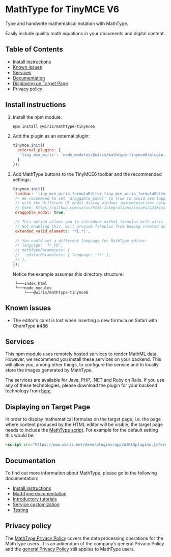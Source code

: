 # MathType for TinyMCE V6

Type and handwrite mathematical notation with MathType.

Easily include quality math equations in your documents and digital content.

## Table of Contents

- [Install instructions](#install-instructions)
- [Known issues](#known-issues)
- [Services](#services)
- [Documentation](#documentation)
- [Displaying on Target Page](#displaying-on-target-page)
- [Privacy policy](#privacy-policy)

## Install instructions

1. Install the npm module:

   ```bash
   npm install @wiris/mathtype-tinymce6
   ```

2. Add the plugin as an external plugin:

   ```js
   tinymce.init({
     external_plugins: {
      'tiny_mce_wiris': `node_modules/@wiris/mathtype-tinymce6/plugin.min.js`,
     }
   });
   ```


3. Add MathType buttons to the TinyMCE6 toolbar and the recommended settings:

   ```js
   tinymce.init({
    toolbar: 'tiny_mce_wiris_formulaEditor tiny_mce_wiris_formulaEditorChemistry',
    // We recommend to set 'draggable_modal' to true to avoid overlapping issues
    // with the different UI modal dialog windows implementations between core and third-party plugins on TinyMCE.
    // @see: https://github.com/wiris/html-integrations/issues/134#issuecomment-905448642
    draggable_modal: true,

    // This option allows you to introduce mathml formulas with wiris plugins.
    // Not enabling this, will provide formulas from beeing created and rendered.
    extended_valid_elements: '*[.*]',
 
    // You could set a different language for MathType editor:
    // language: 'fr_FR',
    // mathTypeParameters: {
    //   editorParameters: { language: 'fr' },
    // },
   });
   ```

   Notice the example assumes this directory structure:

   ```
    └───index.html
    └───node_modules
        └───@wiris/mathtype-tinymce6
   ```

## Known issues

* The editor's caret is lost when inserting a new formula on Safari with ChemType [#486](https://github.com/wiris/html-integrations/issues/486) 

## Services

This npm module uses remotely hosted services to render MathML data. However, we recommend you install these services on your backend. This will allow you, among other things, to configure the service and to locally store the images generated by MathType.

The services are available for Java, PHP, .NET and Ruby on Rails. If you use any of these technologies, please download the plugin for your backend technology from [here](https://store.wiris.com/en/products/downloads/mathtype/integrations#froala3?utm_source=npmjs&utm_medium=referral).

## Displaying on Target Page

In order to display mathematical formulas on the target page, i.e. the page where content produced by the HTML editor will be visible, the target page needs to include the [MathType script](https://docs.wiris.com/en/mathtype/mathtype_web/integrations/mathml-mode#add_a_script_to_head). For example for the default setting this would be:
```html
<script src="https://www.wiris.net/demo/plugins/app/WIRISplugins.js?viewer=image"></script>
```

## Documentation

To find out more information about MathType, please go to the following documentation:

* [Install instructions](https://docs.wiris.com/mathtype/en/mathtype-integrations/mathtype-for-html-editors/mathtype-for-tinymce.html?utm_source=npmjs&utm_medium=referral)
* [MathType documentation](https://docs.wiris.com/en/mathtype/mathtype_web/start?utm_source=npmjs&utm_medium=referral)
* [Introductory tutorials](https://docs.wiris.com/en/mathtype/mathtype_web/intro_tutorials?utm_source=npmjs&utm_medium=referral)
* [Service customization](https://docs.wiris.com/en/mathtype/mathtype_web/integrations/config-table?utm_source=npmjs&utm_medium=referral)
* [Testing](https://docs.wiris.com/en/mathtype/mathtype_web/integrations/html/plugins-test?utm_source=npmjs&utm_medium=referral)

## Privacy policy

The [MathType Privacy Policy](https://www.wiris.com/en/mathtype-privacy-policy/?utm_source=npmjs&utm_medium=referral) covers the data processing operations for the MathType users. It is an addendum of the company’s general Privacy Policy and the [general Privacy Policy](https://www.wiris.com/en/privacy-policy?utm_source=npmjs&utm_medium=referral) still applies to MathType users.